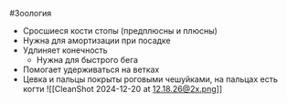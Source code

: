 #Зоология 
- Сросшиеся кости стопы (предплюсны и плюсны)
- Нужна для амортизации при посадке
- Удлиняет конечность
	- Нужна для быстрого бега
- Помогает удерживаться на ветках
- Цевка и пальцы покрыты роговыми чешуйками, на пальцах есть когти
![[CleanShot 2024-12-20 at 12.18.26@2x.png]]